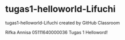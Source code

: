 # tugas1-helloworld-Lifuchi
tugas1-helloworld-Lifuchi created by GitHub Classroom

Rifka Annisa
05111640000036
Tugas 1 Helloword!
